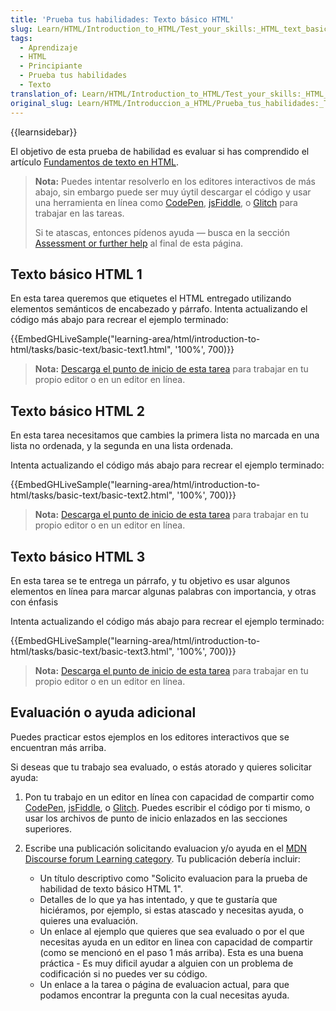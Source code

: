 ```yaml
---
title: 'Prueba tus habilidades: Texto básico HTML'
slug: Learn/HTML/Introduction_to_HTML/Test_your_skills:_HTML_text_basics
tags:
  - Aprendizaje
  - HTML
  - Principiante
  - Prueba tus habilidades
  - Texto
translation_of: Learn/HTML/Introduction_to_HTML/Test_your_skills:_HTML_text_basics
original_slug: Learn/HTML/Introduccion_a_HTML/Prueba_tus_habilidades:_Texto_básico_HTML
---
```


{{learnsidebar}}

El objetivo de esta prueba de habilidad es evaluar si has comprendido el artículo [Fundamentos de texto en HTML](/es/docs/Learn/HTML/Introduccion_a_HTML/texto).

> **Nota:** Puedes intentar resolverlo en los editores interactivos de más abajo, sin embargo puede ser muy úytil descargar el código y usar una herramienta en línea como [CodePen](https://codepen.io/), [jsFiddle](https://jsfiddle.net/), o [Glitch](https://glitch.com/) para trabajar en las tareas.
>
> Si te atascas, entonces pídenos ayuda — busca en la sección [Assessment or further help](#assessment_or_further_help) al final de esta página.

## Texto básico HTML 1

En esta tarea queremos que etiquetes el HTML entregado utilizando elementos semánticos de encabezado y párrafo. Intenta actualizando el código más abajo para recrear el ejemplo terminado:

{{EmbedGHLiveSample("learning-area/html/introduction-to-html/tasks/basic-text/basic-text1.html", '100%', 700)}}

> **Nota:** [Descarga el punto de inicio de esta tarea](https://github.com/mdn/learning-area/blob/master/html/introduction-to-html/tasks/basic-text/basic-text1-download.html) para trabajar en tu propio editor o en un editor en línea.

## Texto básico HTML 2

En esta tarea necesitamos que cambies la primera lista no marcada en una lista no ordenada, y la segunda en una lista ordenada.

Intenta actualizando el código más abajo para recrear el ejemplo terminado:

{{EmbedGHLiveSample("learning-area/html/introduction-to-html/tasks/basic-text/basic-text2.html", '100%', 700)}}

> **Nota:** [Descarga el punto de inicio de esta tarea](https://github.com/mdn/learning-area/blob/master/html/introduction-to-html/tasks/basic-text/basic-text2-download.html) para trabajar en tu propio editor o en un editor en línea.

## Texto básico HTML 3

En esta tarea se te entrega un párrafo, y tu objetivo es usar algunos elementos en línea para marcar algunas palabras con importancia, y otras con énfasis

Intenta actualizando el código más abajo para recrear el ejemplo terminado:

{{EmbedGHLiveSample("learning-area/html/introduction-to-html/tasks/basic-text/basic-text3.html", '100%', 700)}}

> **Nota:** [Descarga el punto de inicio de esta tarea](https://github.com/mdn/learning-area/blob/master/html/introduction-to-html/tasks/basic-text/basic-text3-download.html) para trabajar en tu propio editor o en un editor en línea.

## Evaluación o ayuda adicional

Puedes practicar estos ejemplos en los editores interactivos que se encuentran más arriba.

Si deseas que tu trabajo sea evaluado, o estás atorado y quieres solicitar ayuda:

1. Pon tu trabajo en un editor en línea con capacidad de compartir como [CodePen](https://codepen.io/), [jsFiddle](https://jsfiddle.net/), o [Glitch](https://glitch.com/). Puedes escribir el código por ti mismo, o usar los archivos de punto de inicio enlazados en las secciones superiores.
2. Escribe una publicación solicitando evaluacion y/o ayuda en el [MDN Discourse forum Learning category](https://discourse.mozilla.org/c/mdn/learn). Tu publicación debería incluir:

    - Un título descriptivo como "Solicito evaluacion para la prueba de habilidad de texto básico HTML 1".
    - Detalles de lo que ya has intentado, y que te gustaría que hiciéramos, por ejemplo, si estas atascado y necesitas ayuda, o quieres una evaluación.
    - Un enlace al ejemplo que quieres que sea evaluado o por el que necesitas ayuda en un editor en linea con capacidad de compartir (como se mencionó en el paso 1 más arriba). Esta es una buena práctica - Es muy dificil ayudar a alguien con un problema de codificación si no puedes ver su código.
    - Un enlace a la tarea o página de evaluacion actual, para que podamos encontrar la pregunta con la cual necesitas ayuda.
